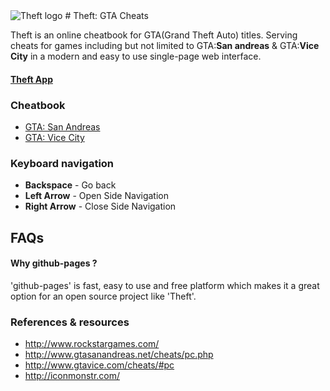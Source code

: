 <img src="https://siddacool.github.io/theft/logo-theft.svg" alt="Theft logo">
# Theft: GTA Cheats

Theft is an online cheatbook for GTA(Grand Theft Auto) titles. Serving cheats for games including but not limited to GTA:**San andreas** & GTA:**Vice City** in a modern and easy to use single-page web interface. 
#### [Theft App](https://siddacool.github.io/theft/)

### Cheatbook
* [GTA: San Andreas](https://siddacool.github.io/theft/#sa)
* [GTA: Vice City](https://siddacool.github.io/theft/#vc)

### Keyboard navigation
* **Backspace** - Go back
* **Left Arrow** - Open Side Navigation
* **Right Arrow** - Close Side Navigation

## FAQs

#### Why github-pages ?

'github-pages' is fast, easy to use and free platform which makes it a great option for an open source project like 'Theft'. 

### References & resources
* http://www.rockstargames.com/
* http://www.gtasanandreas.net/cheats/pc.php
* http://www.gtavice.com/cheats/#pc
* http://iconmonstr.com/
